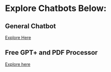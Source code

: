 # Explore Chatbots Below:
## General Chatbot
[Explore Here](https://github.com/faizrazadec/Chatbots/tree/main/general_Chatbot_using_gemni_api)

## Free GPT+ and PDF Processor
[Explore here](https://github.com/faizrazadec/Chatbots/tree/main/Free%20GPT%2B%20Using%20gemini)

